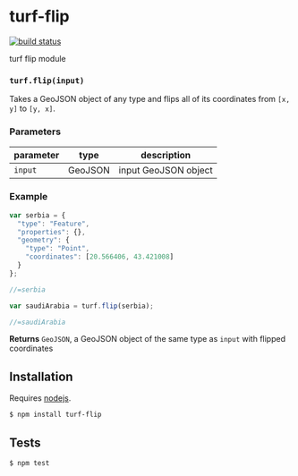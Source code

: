 # turf-flip

[![build status](https://secure.travis-ci.org/Turfjs/turf-flip.png)](http://travis-ci.org/Turfjs/turf-flip)

turf flip module


### `turf.flip(input)`

Takes a GeoJSON object of any type and flips all of its coordinates
from `[x, y]` to `[y, x]`.


### Parameters

| parameter | type    | description          |
| --------- | ------- | -------------------- |
| `input`   | GeoJSON | input GeoJSON object |


### Example

```js
var serbia = {
  "type": "Feature",
  "properties": {},
  "geometry": {
    "type": "Point",
    "coordinates": [20.566406, 43.421008]
  }
};

//=serbia

var saudiArabia = turf.flip(serbia);

//=saudiArabia
```


**Returns** `GeoJSON`, a GeoJSON object of the same type as `input` with flipped coordinates

## Installation

Requires [nodejs](http://nodejs.org/).

```sh
$ npm install turf-flip
```

## Tests

```sh
$ npm test
```

